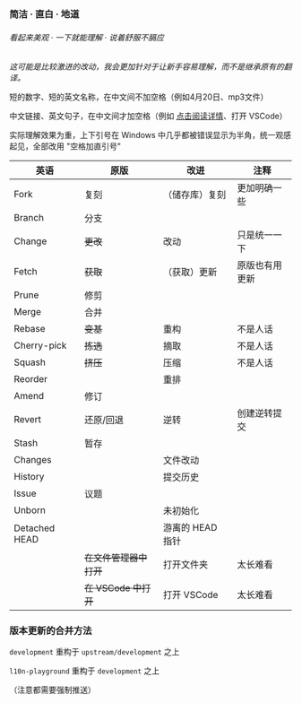 ### 简洁 · 直白 · 地道
###### 看起来美观 · 一下就能理解 · 说着舒服不膈应

_这可能是比较激进的改动，我会更加针对于让新手容易理解，而不是继承原有的翻译。_

短的数字、短的英文名称，在中文间不加空格（例如4月20日、mp3文件）

中文链接、英文句子，在中文间才加空格（例如 [点击阅读详情](链接)、打开 VSCode）

实际理解效果为重，上下引号在 Windows 中几乎都被错误显示为半角，统一观感起见，全部改用 "空格加直引号"

| 英语          | 原版                   | 改进             | 注释           |
| ------------- | ---------------------- | ---------------- | -------------- |
| Fork          | 复刻                   | （储存库）复刻   | 更加明确一些   |
| Branch        | 分支                   |
| Change        | ~~更改~~               | 改动             | 只是统一一下   |
| Fetch         | ~~获取~~               | （获取）更新     | 原版也有用更新 |
| Prune         | 修剪                   |                  |
| Merge         | 合并                   |                  |
| Rebase        | ~~变基~~               | 重构             | 不是人话       |
| Cherry-pick   | ~~拣选~~               | 摘取             | 不是人话       |
| Squash        | ~~挤压~~               | 压缩             | 不是人话       |
| Reorder       |                        | 重排             |
| Amend         | 修订                   |                  |
| Revert        | 还原/回退              | 逆转             | 创建逆转提交   |
| Stash         | 暂存                   |                  |
| Changes       |                        | 文件改动         |
| History       |                        | 提交历史         |
| Issue         | 议题                   |                  |
| Unborn        |                        | 未初始化         |
| Detached HEAD |                        | 游离的 HEAD 指针 |
|               | ~~在文件管理器中打开~~ | 打开文件夹       | 太长难看       |
|               | ~~在 VSCode 中打开~~   | 打开 VSCode      | 太长难看       |

### 版本更新的合并方法

`development` 重构于 `upstream/development` 之上

`l10n-playground` 重构于 `development` 之上

（注意都需要强制推送）
